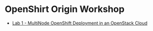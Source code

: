 # OpenShirt Origin Workshop

* [Lab 1 - MultiNode OpenShift Deployment in an OpenStack Cloud](lab1/lab1-multinode.md)
